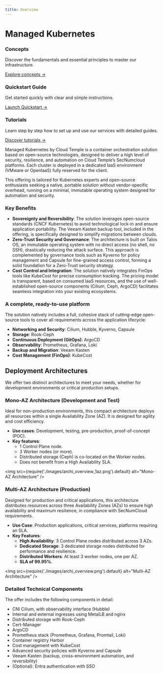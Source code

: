 ```yaml
---
title: Overview
---
```


# Managed Kubernetes

<div class="card-grid">
  <div class="card">
    <h3>Concepts</h3>
    <p>Discover the fundamentals and essential principles to master our infrastructure.</p>
    <a href="managed_kubernetes/concepts" class="card-link">Explore concepts &rarr;</a>
  </div>
  <div class="card">
    <h3>Quickstart Guide</h3>
    <p>Get started quickly with clear and simple instructions.</p>
    <a href="managed_kubernetes/quickstart" class="card-link">Launch Quickstart &rarr;</a>
  </div>
  <div class="card">
    <h3>Tutorials</h3>
    <p>Learn step by step how to set up and use our services with detailed guides.</p>
    <a href="managed_kubernetes/tutorials" class="card-link">Discover tutorials &rarr;</a>
  </div>
</div>

Managed Kubernetes by Cloud Temple is a container orchestration solution based on open-source technologies, designed to deliver a high level of security, resilience, and automation on Cloud Temple’s SecNumcloud platforms. Each cluster is deployed in a dedicated IaaS environment (VMware or OpenIaaS) fully reserved for the client.

This offering is tailored for Kubernetes experts and open-source enthusiasts seeking a native, portable solution without vendor-specific overhead, running on a minimal, immutable operating system designed for automation and security.

### Key Benefits
- **Sovereignty and Reversibility**: The solution leverages open-source standards (CNCF Kubernetes) to avoid technological lock-in and ensure application portability. The Veeam Kasten backup tool, included in the offering, is specifically designed to simplify migrations between clouds.
- **Zero-Trust Security and Governance**: The architecture is built on Talos OS, an immutable operating system with no direct access (no shell, no SSH), drastically reducing the attack surface. This approach is complemented by governance tools such as Kyverno for policy management and Capsule for fine-grained access control, forming a solid foundation for a Zero-Trust security strategy.
- **Cost Control and Integration**: The solution natively integrates FinOps tools like KubeCost for precise consumption tracking. The pricing model is transparent, based on consumed IaaS resources, and the use of well-established open-source components (Cilium, Ceph, ArgoCD) facilitates seamless integration into your existing ecosystems.

### A complete, ready-to-use platform

The solution natively includes a full, cohesive stack of cutting-edge open-source tools to cover all requirements across the application lifecycle:

- **Networking and Security**: Cilium, Hubble, Kyverno, Capsule  
- **Storage**: Rook-Ceph  
- **Continuous Deployment (GitOps)**: ArgoCD  
- **Observability**: Prometheus, Grafana, Loki  
- **Backup and Migration**: Veeam Kasten  
- **Cost Management (FinOps)**: KubeCost

## Deployment Architectures

We offer two distinct architectures to meet your needs, whether for development environments or critical production setups.

### Mono-AZ Architecture (Development and Test)

Ideal for non-production environments, this compact architecture deploys all resources within a single Availability Zone (AZ). It is designed for agility and cost efficiency.

- **Use cases**: Development, testing, pre-production, proof-of-concept (POC).
- **Key features**:
    - 1 Control Plane node.
    - 3 Worker nodes (or more).
    - Distributed storage (Ceph) is co-located on the Worker nodes.
    - Does not benefit from a High Availability SLA.

<img src={require('./images/archi_overview_1az.png').default} alt="Mono-AZ Architecture" />

### Multi-AZ Architecture (Production)

Designed for production and critical applications, this architecture distributes resources across three Availability Zones (AZs) to ensure high availability and maximum resilience, in compliance with SecNumCloud requirements.

- **Use Case**: Production applications, critical services, platforms requiring an SLA.
- **Key Features**:
    - **High Availability**: 3 Control Plane nodes distributed across 3 AZs.
    - **Dedicated Storage**: 3 dedicated storage nodes distributed for performance and resilience.
    - **Distributed Workers**: At least 3 worker nodes, one per AZ.
    - **SLA of 99.95%**.

<img src={require('./images/archi_overview.png').default} alt="Multi-AZ Architecture" />

### Detailed Technical Components  
The offer includes the following components in detail:

- CNI Cilium, with observability interface (Hubble)  
- Internal and external ingresses using MetalLB and nginx  
- Distributed storage with Rook-Ceph  
- Cert-Manager  
- ArgoCD  
- Prometheus stack (Prometheus, Grafana, Promtail, Loki)  
- Container registry Harbor  
- Cost management with KubeCost  
- Advanced security policies with Kyverno and Capsule  
- Veeam Kasten (backup, cross-environment automation, and reversibility)  
- (Optional): Entra authentication with SSO